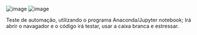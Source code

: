 ![image](https://github.com/user-attachments/assets/62747326-61ed-4986-a908-15638e02ed90)
![image](https://github.com/user-attachments/assets/5b5d99ca-1656-4835-a8a2-3304e3b48774) 

Teste de automação, utilizando o programa Anaconda/Jupyter notebook;
Irá abrir o navagador e o código irá testar, usar a caixa branca e estressar.
